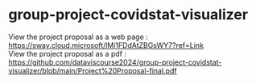 # group-project-covidstat-visualizer

View the project proposal as a web page : https://sway.cloud.microsoft/lMi1FDdAtZBGsWY7?ref=Link <br />
View the project proposal as a pdf : https://github.com/dataviscourse2024/group-project-covidstat-visualizer/blob/main/Project%20Proposal-final.pdf

